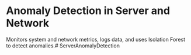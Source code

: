 # Anomaly Detection in Server and Network

Monitors system and network metrics, logs data, and uses Isolation Forest to detect anomalies.#   S e r v e r A n o m a l y D e t e c t i o n  
 